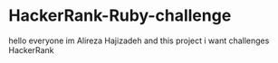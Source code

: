 # HackerRank-Ruby-challenge
hello everyone im Alireza Hajizadeh and this project i want challenges HackerRank
